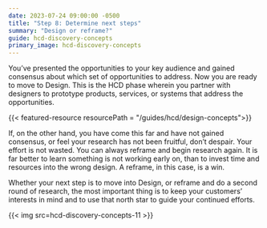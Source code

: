 ```yaml
---
date: 2023-07-24 09:00:00 -0500
title: "Step 8: Determine next steps"
summary: "Design or reframe?"
guide: hcd-discovery-concepts
primary_image: hcd-discovery-concepts
---
```


You’ve presented the opportunities to your key audience and gained consensus about which set of opportunities to address. Now you are ready to move to Design. This is the HCD phase wherein you partner with designers to prototype products, services, or systems that address the opportunities.

{{< featured-resource resourcePath = "/guides/hcd/design-concepts">}}

If, on the other hand, you have come this far and have not gained consensus, or feel your research has not been fruitful, don’t despair. Your effort is not wasted. You can always reframe and begin research again. It is far better to learn something is not working early on, than to invest time and resources into the wrong design. A reframe, in this case, is a win.

Whether your next step is to move into Design, or reframe and do a second round of research, the most important thing is to keep your customers’ interests in mind and to use that north star to guide your continued efforts.

{{< img src=hcd-discovery-concepts-11 >}}

